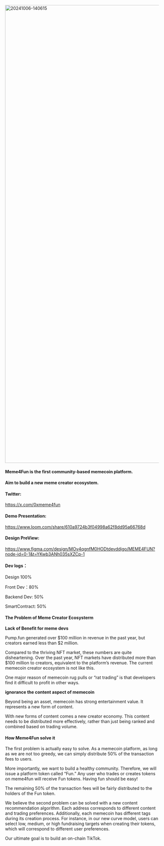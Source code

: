 
<img width="1500" alt="20241006-140615" src="https://github.com/user-attachments/assets/0fe790b5-20aa-4572-b0e3-9a4fb8ef2781">

#### Meme4Fun is the first community-based memecoin platform. 

#### Aim to build a new meme creator ecosystem. 

#### Twitter:
https://x.com/0xmeme4fun

#### Demo Presentation:
https://www.loom.com/share/610a9724b3f04998a62f8dd95a66768d

#### Design PreView:
https://www.figma.com/design/MOv4qgnfM0HODtdevddjgo/MEME4FUN?node-id=0-1&t=YKwb3ANh035sXZCp-1

#### Dev logs：
Design 100%

Front Dev：80%

Backend Dev: 50%

SmartContract: 50%

#### The Problem of Meme Creator Ecosysterm

**Lack of Benefit for meme devs**

Pump.fun generated over $100 million in revenue in the past year, but creators earned less than $2 million.

Compared to the thriving NFT market, these numbers are quite disheartening. Over the past year, NFT markets have distributed more than $100 million to creators, equivalent to the platform’s revenue. The current memecoin creator ecosystem is not like this.

One major reason of memecoin rug pulls or “rat trading” is that developers find it difficult to profit in other ways.

**ignorance the content aspect of memecoin**

Beyond being an asset, memecoin has strong entertainment value. It represents a new form of content.

With new forms of content comes a new creator economy. This content needs to be distributed more effectively, rather than just being ranked and combined based on trading volume. 

#### How Meme4Fun solve it


The first problem is actually easy to solve. As a memecoin platform, as long as we are not too greedy, we can simply distribute 50% of the transaction fees to users.

More importantly, we want to build a healthy community. Therefore, we will issue a platform token called “Fun.” Any user who trades or creates tokens on meme4fun will receive Fun tokens. Having fun should be easy!

The remaining 50% of the transaction fees will be fairly distributed to the holders of the Fun token.


We believe the second problem can be solved with a new content recommendation algorithm. Each address corresponds to different content and trading preferences. Additionally, each memecoin has different tags during its creation process. For instance, in our new curve model, users can select low, medium, or high fundraising targets when creating their tokens, which will correspond to different user preferences.

Our ultimate goal is to build an on-chain TikTok.


